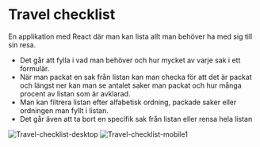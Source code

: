 # Travel checklist

En applikation med React där man kan lista allt man behöver ha med sig till sin resa.

- Det går att fylla i vad man behöver och hur mycket av varje sak i ett formulär.
- När man packat en sak från listan kan man checka för att det är packat och längst ner kan man se antalet saker man packat och hur många procent av listan som är avklarad.
- Man kan filtrera listan efter alfabetisk ordning, packade saker eller ordningen man fyllt i listan.
- Det går även att ta bort en specifik sak från listan eller rensa hela listan


![Travel-checklist-desktop](https://github.com/juuliiaazz/travel-checklist/assets/92580700/df6426e4-1297-4054-b90c-dde3a20274f1)
![Travel-checklist-mobile1](https://github.com/juuliiaazz/travel-checklist/assets/92580700/8f019831-85e9-449e-98cd-fc437edb2c60)
